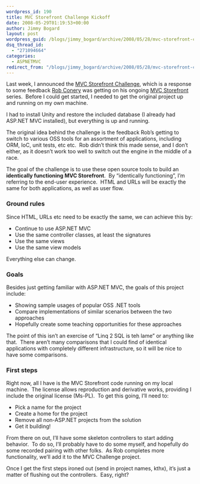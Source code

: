 ```yaml
---
wordpress_id: 190
title: MVC Storefront Challenge Kickoff
date: 2008-05-29T01:19:53+00:00
author: Jimmy Bogard
layout: post
wordpress_guid: /blogs/jimmy_bogard/archive/2008/05/28/mvc-storefront-challenge-kickoff.aspx
dsq_thread_id:
  - "271094664"
categories:
  - ASPNETMVC
redirect_from: "/blogs/jimmy_bogard/archive/2008/05/28/mvc-storefront-challenge-kickoff.aspx/"
---
```

Last week, I announced the [MVC Storefront Challenge](http://www.lostechies.com/blogs/jimmy_bogard/archive/2008/05/20/the-mvc-storefront-challenge.aspx), which is a response to some feedback [Rob Conery](http://blog.wekeroad.com/) was getting on his ongoing [MVC Storefront](http://blog.wekeroad.com/mvc-storefront/) series.&nbsp; Before I could get started, I needed to get the original project up and running on my own machine.

I had to install Unity and restore the included database (I already had ASP.NET MVC installed), but everything is up and running.

The original idea behind the challenge is the feedback Rob&#8217;s getting to switch to various OSS tools for an assortment of applications, including ORM, IoC, unit tests, etc etc.&nbsp; Rob didn&#8217;t think this made sense, and I don&#8217;t either, as it doesn&#8217;t work too well to switch out the engine in the middle of a race.

The goal of the challenge is to use these open source tools to build an **identically functioning MVC Storefront**.&nbsp; By &#8220;identically functioning&#8221;, I&#8217;m referring to the end-user experience.&nbsp; HTML and URLs will be exactly the same for both applications, as well as user flow.

### Ground rules

Since HTML, URLs etc need to be exactly the same, we can achieve this by:

  * Continue to use ASP.NET MVC
  * Use the same controller classes, at least the signatures
  * Use the same views
  * Use the same view models

Everything else can change.

### Goals

Besides just getting familiar with ASP.NET MVC, the goals of this project include:

  * Showing sample usages of popular OSS .NET tools
  * Compare implementations of similar scenarios between the two approaches
  * Hopefully create some teaching opportunities for these approaches

The point of this isn&#8217;t an exercise of &#8220;Linq 2 SQL is teh lame&#8221; or anything like that.&nbsp; There aren&#8217;t many comparisons that I could find of identical applications with completely different infrastructure, so it will be nice to have some comparisons.

### First steps

Right now, all I have is the MVC Storefront code running on my local machine.&nbsp; The license allows reproduction and derivative works, providing I include the original license (Ms-PL).&nbsp; To get this going, I&#8217;ll need to:

  * Pick a name for the project
  * Create a home for the project
  * Remove all non-ASP.NET projects from the solution
  * Get it building!

From there on out, I&#8217;ll have some skeleton controllers to start adding behavior.&nbsp; To do so, I&#8217;ll probably have to do some myself, and hopefully do some recorded pairing with other folks.&nbsp; As Rob completes more functionality, we&#8217;ll add it to the MVC Challenge project.

Once I get the first steps ironed out (send in project names, kthx), it&#8217;s just a matter of flushing out the controllers.&nbsp; <sarcasm>Easy, right?</sarcasm>